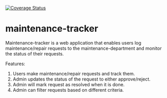 [![Coverage Status](https://coveralls.io/repos/github/ibalihikya/maintenance-tracker/badge.svg?branch=master)](https://coveralls.io/github/ibalihikya/maintenance-tracker?branch=master)

# maintenance-tracker

Maintenance-tracker is a web application that enables users log maintenance/repair requests
to the maintenance-department and monitor the status of their requests.

Features:
1. Users make maintenance/repair requests and track them.
2. Admin updates the status of the request to either approve/reject.
3. Admin will mark request as resolved when it is done.
4. Admin can filter requests based on different criteria.



